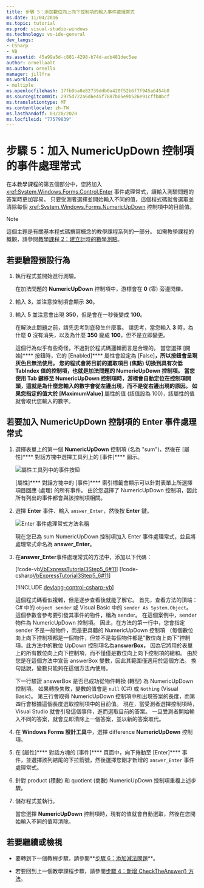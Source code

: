 ```yaml
---
title: 步驟 5：添加數位向上向下控制項的輸入事件處理常式
ms.date: 11/04/2016
ms.topic: tutorial
ms.prod: visual-studio-windows
ms.technology: vs-ide-general
dev_langs:
- CSharp
- VB
ms.assetid: 45a99a5d-c881-4298-b74d-adb481dec5ee
author: ornellaalt
ms.author: ornella
manager: jillfra
ms.workload:
- multiple
ms.openlocfilehash: 17fb9ba8e82739ddb0a420f52b6f7f945a6454b8
ms.sourcegitcommit: 2975d722a6d6e45f7887b05e9b526e91cffb0bcf
ms.translationtype: MT
ms.contentlocale: zh-TW
ms.lasthandoff: 03/20/2020
ms.locfileid: "77579839"
---
```

# <a name="step-5-add-enter-event-handlers-for-the-numericupdown-controls"></a>步驟 5：加入 NumericUpDown 控制項的事件處理常式

在本教學課程的第五個部分中，您將加入 <xref:System.Windows.Forms.Control.Enter> 事件處理常式，讓輸入測驗問題的答案時更加容易。 只要受測者選擇並開始輸入不同的值，這個程式碼就會選取並清除每個 <xref:System.Windows.Forms.NumericUpDown> 控制項中的目前值。

> [!NOTE]
> 這個主題是有關基本程式碼撰寫概念的教學課程系列的一部分。 如需教學課程的概觀，請參閱[教學課程 2：建立計時的數學測驗](../ide/tutorial-2-create-a-timed-math-quiz.md)。

## <a name="to-verify-the-default-behavior"></a>若要驗證預設行為

1. 執行程式並開始進行測驗。

     在加法問題的 **NumericUpDown** 控制項中，游標會在 **0** (零) 旁邊閃爍。

2. 輸入 **3**，並注意控制項會顯示 **30**。

3. 輸入 **5** 並注意會出現 **350**，但是會在一秒後變成 **100**。

     在解決此問題之前，請先思考到底發生什麼事。 請思考，當您輸入 **3** 時，為什麼 **0** 沒有消失，以及為什麼 **350** 變成 **100**，但不是立即變更。

     這個行為似乎有些奇怪，不過對於程式碼邏輯而言是合理的。 當您選擇 [開始]**** 按鈕時，它的 [Enabled]**** 屬性會設定為 [False]****，所以按鈕會呈現灰色且無法使用。 您的程式會將目前的選取項目 (焦點) 切換到具有次低 TabIndex 值的控制項，也就是加法問題的 NumericUpDown 控制項。 當您使用 **Tab** 鍵移至 NumericUpDown 控制項時，游標會自動定位在控制項開頭，這就是為什麼您輸入的數字會從左邊出現，而不是從右邊出現的原因。 如果您指定的值大於 [MaximumValue]**** 屬性的值 (該值設為 100)，該屬性的值就會取代您輸入的數字。

## <a name="to-add-an-enter-event-handler-for-a-numericupdown-control"></a>若要加入 NumericUpDown 控制項的 Enter 事件處理常式

1. 選擇表單上的第一個 **NumericUpDown** 控制項 (名為 "sum")，然後在 [屬性]**** 對話方塊中選擇工具列上的 [事件]**** 圖示。

   ![屬性工具列中的事件按鈕](media/control-properties-events.png)

   [屬性]**** 對話方塊中的 [事件]**** 索引標籤會顯示可以針對表單上所選擇項目回應 (處理) 的所有事件。 由於您選擇了 NumericUpDown 控制項，因此所有列出的事件都會與該控制項相關。

2. 選擇 **Enter** 事件、輸入 `answer_Enter`，然後按 **Enter** 鍵。

   ![Enter 事件處理常式方法名稱](media/enter-event.png)

   現在您已為 sum NumericUpDown 控制項加入 Enter 事件處理常式，並且將處理常式命名為 **answer_Enter**。

3. 在**answer_Enter**事件處理常式的方法中，添加以下代碼：

     [!code-vb[VbExpressTutorial3Step5_6#11](../ide/codesnippet/VisualBasic/step-5-add-enter-event-handlers-for-the-numericupdown-controls_1.vb)]
     [!code-csharp[VbExpressTutorial3Step5_6#11](../ide/codesnippet/CSharp/step-5-add-enter-event-handlers-for-the-numericupdown-controls_1.cs)]

     [!INCLUDE [devlang-control-csharp-vb](./includes/devlang-control-csharp-vb.md)]

     這個程式碼看似複雜，但是逐步查看後就能了解它。 首先，查看方法的頂端：C# 中的 `object sender` 或 Visual Basic 中的 `sender As System.Object`。 這個參數會參考要引發其事件的物件，稱為 sender。 在這個案例中，sender 物件為 NumericUpDown 控制項。 因此，在方法的第一行中，您會指定 sender 不是一般物件，而是更具體的 NumericUpDown 控制項  （每個數位向上向下控制項都是一個物件，但並不是每個物件都是"數位向上向下"控制項。此方法中的數位 UpDown 控制項名為**answerBox，** 因為它將用於表單上的所有數位向上向下控制項，而不僅僅是數位向上向下控制項的總和。 由於您是在這個方法中宣告 answerBox 變數，因此其範圍僅適用於這個方法。 換句話說，變數只能夠在這個方法內使用。

     下一行驗證 answerBox 是否已成功從物件轉換 (轉型) 為 NumericUpDown 控制項。 如果轉換失敗，變數的值會是 `null` (C#) 或 `Nothing` (Visual Basic)。 第三行會取得 NumericUpDown 控制項中所出現答案的長度，而第四行會根據這個長度選取控制項中的目前值。 現在，當受測者選擇控制項時，Visual Studio 就會引發這個事件，進而選取目前的答案。 一旦受測者開始輸入不同的答案，就會立即清除上一個答案，並以新的答案取代。

4. 在 **Windows Forms 設計工具**中，選擇 difference **NumericUpDown** 控制項。

5. 在 [屬性]**** 對話方塊的 [事件]**** 頁面中，向下捲動至 [Enter]**** 事件，並選擇該列結尾的下拉箭號，然後選擇您剛才新增的 `answer_Enter` 事件處理常式。

6. 針對 product (積數) 和 quotient (商數) NumericUpDown 控制項重複上述步驟。

7. 儲存程式並執行。

     當您選擇 **NumericUpDown** 控制項時，現有的值就會自動選取，然後在您開始輸入不同的值時清除。

## <a name="to-continue-or-review"></a>若要繼續或檢視

- 要轉到下一個教程步驟，請參閱**[步驟 6：添加減法問題](../ide/step-6-add-a-subtraction-problem.md)**。

- 若要回到上一個教學課程步驟，請參閱[步驟 4︰新增 CheckTheAnswer() 方法](../ide/step-4-add-the-checktheanswer-parens-method.md)。
